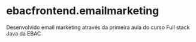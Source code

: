 # ebacfrontend.emailmarketing
Desenvolvido email marketing através da primeira aula do curso Full stack Java da EBAC
